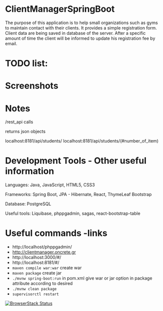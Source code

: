 # ClientManagerSpringBoot

The purpose of this application is to help small organizations such as gyms to maintain contact with their clients. It provides a simple registration form. Client data are being saved in database of the server. After a specific amount of time the client will be informed to update his registration fee by email.

TODO list: 
================  


Screenshots
================


Notes
================ 

/rest_api calls

returns json objects

localhost:8181/api/students/
localhost:8181/api/students/(#number_of_item)

Development Tools - Other useful information
================

Languages: Java, JavaScript, HTML5, CSS3

Frameworks: Spring Boot, JPA - Hibernate, React, ThymeLeaf
Bootstrap

Database: PostgreSQL

Useful tools: Liquibase, phppgadmin, sagas, react-bootstrap-table

Useful commands -links
================

* http://localhost/phppgadmin/
* http://clientmanager.oncrete.gr
* http://localhost:3000/#/
* http://localhost:8181/#/
* `maven compile war:war`        create war
* `maven package`                create jar
* `./mvnw spring-boot:run` in pom.xml give war or jar option in package attribute according to desired
* `./mvnw clean package`
* `supervisorctl restart`

[![BrowserStack Status](https://www.browserstack.com/automate/badge.svg?badge_key=<badge_key>)](https://www.browserstack.com/automate/public-build/<badge_key>)
